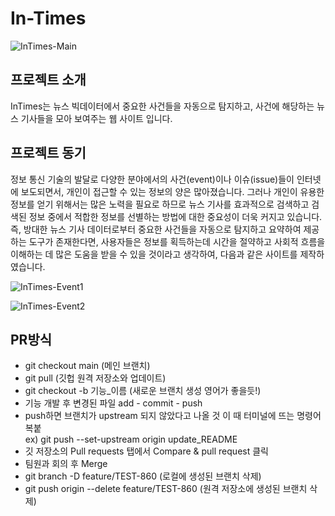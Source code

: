 # In-Times 

![InTimes-Main](https://user-images.githubusercontent.com/18747983/122269482-388f1d00-cf18-11eb-8e97-e8e63464a1ec.png)

## 프로젝트 소개

InTimes는 뉴스 빅데이터에서 중요한 사건들을 자동으로 탐지하고, 사건에 해당하는 뉴스 기사들을 모아 보여주는 웹 사이트 입니다.


## 프로젝트 동기

정보 통신 기술의 발달로 다양한 분야에서의 사건(event)이나 이슈(issue)들이 인터넷에 보도되면서, 개인이 접근할 수 있는 정보의 양은 많아졌습니다. 그러나 개인이 유용한 정보를 얻기 위해서는 많은 노력을 필요로 하므로 뉴스 기사를 효과적으로 검색하고 검색된 정보 중에서 적합한 정보를 선별하는 방법에 대한 중요성이 더욱 커지고 있습니다. 즉, 방대한 뉴스 기사 데이터로부터 중요한 사건들을 자동으로 탐지하고 요약하여 제공하는 도구가 존재한다면, 사용자들은 정보를 획득하는데 시간을 절약하고 사회적 흐름을 이해하는 데 많은 도움을 받을 수 있을 것이라고 생각하여, 다음과 같은 사이트를 제작하였습니다.

![InTimes-Event1](https://user-images.githubusercontent.com/18747983/122269499-3d53d100-cf18-11eb-831f-3d0fb674c09f.png)

![InTimes-Event2](https://user-images.githubusercontent.com/18747983/122269504-3f1d9480-cf18-11eb-8d6d-3828bd720b89.png)


## PR방식

- git checkout main (메인 브랜치)
- git pull (깃헙 원격 저장소와 업데이트)
- git checkout -b 기능_이름 (새로운 브랜치 생성 영어가 좋을듯!)
- 기능 개발 후 변경된 파일 add - commit - push
- push하면 브랜치가 upstream 되지 않았다고 나올 것 이 때 터미널에 뜨는 명령어 복붙<br/>
ex) git push --set-upstream origin update_README
- 깃 저장소의 Pull requests 탭에서 Compare & pull request 클릭
- 팀원과 회의 후 Merge
- git branch -D feature/TEST-860 (로컬에 생성된 브랜치 삭제)
- git push origin --delete feature/TEST-860 (원격 저장소에 생성된 브랜치 삭제)
